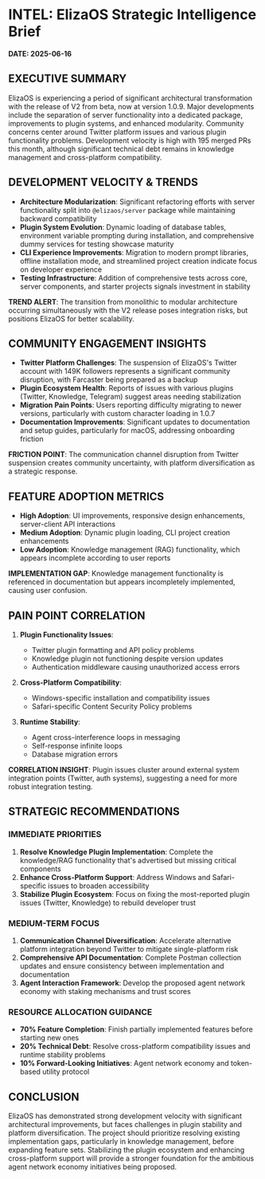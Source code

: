 # INTEL: ElizaOS Strategic Intelligence Brief

**DATE: 2025-06-16**

## EXECUTIVE SUMMARY

ElizaOS is experiencing a period of significant architectural transformation with the release of V2 from beta, now at version 1.0.9. Major developments include the separation of server functionality into a dedicated package, improvements to plugin systems, and enhanced modularity. Community concerns center around Twitter platform issues and various plugin functionality problems. Development velocity is high with 195 merged PRs this month, although significant technical debt remains in knowledge management and cross-platform compatibility.

## DEVELOPMENT VELOCITY & TRENDS

- **Architecture Modularization**: Significant refactoring efforts with server functionality split into `@elizaos/server` package while maintaining backward compatibility
- **Plugin System Evolution**: Dynamic loading of database tables, environment variable prompting during installation, and comprehensive dummy services for testing showcase maturity
- **CLI Experience Improvements**: Migration to modern prompt libraries, offline installation mode, and streamlined project creation indicate focus on developer experience
- **Testing Infrastructure**: Addition of comprehensive tests across core, server components, and starter projects signals investment in stability

**TREND ALERT**: The transition from monolithic to modular architecture occurring simultaneously with the V2 release poses integration risks, but positions ElizaOS for better scalability.

## COMMUNITY ENGAGEMENT INSIGHTS

- **Twitter Platform Challenges**: The suspension of ElizaOS's Twitter account with 149K followers represents a significant community disruption, with Farcaster being prepared as a backup
- **Plugin Ecosystem Health**: Reports of issues with various plugins (Twitter, Knowledge, Telegram) suggest areas needing stabilization
- **Migration Pain Points**: Users reporting difficulty migrating to newer versions, particularly with custom character loading in 1.0.7
- **Documentation Improvements**: Significant updates to documentation and setup guides, particularly for macOS, addressing onboarding friction

**FRICTION POINT**: The communication channel disruption from Twitter suspension creates community uncertainty, with platform diversification as a strategic response.

## FEATURE ADOPTION METRICS

- **High Adoption**: UI improvements, responsive design enhancements, server-client API interactions
- **Medium Adoption**: Dynamic plugin loading, CLI project creation enhancements
- **Low Adoption**: Knowledge management (RAG) functionality, which appears incomplete according to user reports

**IMPLEMENTATION GAP**: Knowledge management functionality is referenced in documentation but appears incompletely implemented, causing user confusion.

## PAIN POINT CORRELATION

1. **Plugin Functionality Issues**:
   - Twitter plugin formatting and API policy problems
   - Knowledge plugin not functioning despite version updates
   - Authentication middleware causing unauthorized access errors

2. **Cross-Platform Compatibility**:
   - Windows-specific installation and compatibility issues
   - Safari-specific Content Security Policy problems

3. **Runtime Stability**:
   - Agent cross-interference loops in messaging
   - Self-response infinite loops
   - Database migration errors

**CORRELATION INSIGHT**: Plugin issues cluster around external system integration points (Twitter, auth systems), suggesting a need for more robust integration testing.

## STRATEGIC RECOMMENDATIONS

### IMMEDIATE PRIORITIES
1. **Resolve Knowledge Plugin Implementation**: Complete the knowledge/RAG functionality that's advertised but missing critical components
2. **Enhance Cross-Platform Support**: Address Windows and Safari-specific issues to broaden accessibility
3. **Stabilize Plugin Ecosystem**: Focus on fixing the most-reported plugin issues (Twitter, Knowledge) to rebuild developer trust

### MEDIUM-TERM FOCUS
1. **Communication Channel Diversification**: Accelerate alternative platform integration beyond Twitter to mitigate single-platform risk
2. **Comprehensive API Documentation**: Complete Postman collection updates and ensure consistency between implementation and documentation
3. **Agent Interaction Framework**: Develop the proposed agent network economy with staking mechanisms and trust scores

### RESOURCE ALLOCATION GUIDANCE
- **70% Feature Completion**: Finish partially implemented features before starting new ones
- **20% Technical Debt**: Resolve cross-platform compatibility issues and runtime stability problems
- **10% Forward-Looking Initiatives**: Agent network economy and token-based utility protocol

## CONCLUSION

ElizaOS has demonstrated strong development velocity with significant architectural improvements, but faces challenges in plugin stability and platform diversification. The project should prioritize resolving existing implementation gaps, particularly in knowledge management, before expanding feature sets. Stabilizing the plugin ecosystem and enhancing cross-platform support will provide a stronger foundation for the ambitious agent network economy initiatives being proposed.